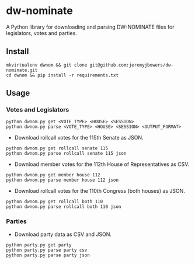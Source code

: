 # dw-nominate
A Python library for downloading and parsing DW-NOMINATE files for legislators, votes and parties.

## Install
```
mkvirtualenv dwnom && git clone git@github.com:jeremyjbowers/dw-nominate.git
cd dwnom && pip install -r requirements.txt
```

## Usage

### Votes and Legislators
```
python dwnom.py get <VOTE_TYPE> <HOUSE> <SESSION>
python dwnom.py parse <VOTE_TYPE> <HOUSE> <SESSION> <OUTPUT_FORMAT>
```

* Download rollcall votes for the 115th Senate as JSON.
```
python dwnom.py get rollcall senate 115
python dwnom.py parse rollcall senate 115 json
```

* Download member votes for the 112th House of Representatives as CSV.
```
python dwnom.py get member house 112
python dwnom.py parse member house 112 json
```

* Download rollcall votes for the 110th Congress (both houses) as JSON.
```
python dwnom.py get rollcall both 110
python dwnom.py parse rollcall both 110 json
```

### Parties
* Download party data as CSV and JSON.
```
python party.py get party
python party.py parse party csv
python party.py parse party json
```

